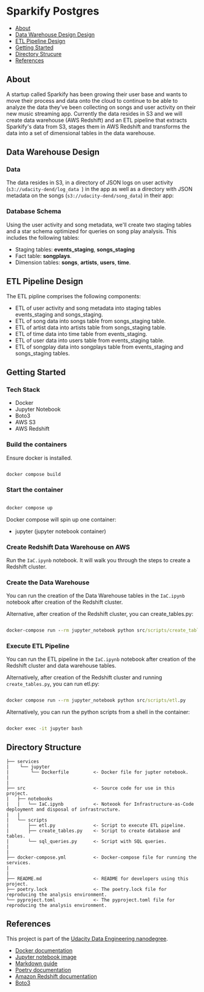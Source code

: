 # Sparkify Postgres

- [About](#about)
- [Data Warehouse Design Design](#data-warehouse-design)
- [ETL Pipeline Design](#etl-pipeline-design)
- [Getting Started](#getting-started)
- [Directory Strucure](#directory-structure)
- [References](#references)

## About

A startup called Sparkify has been growing their user base and wants to move their process and data onto the cloud to continue to be able to analyze the data they've been collecting on songs and user activity on their new music streaming app. Currently the data resides in S3 and we will create data warehouse (AWS Redshift) and an ETL pipeline that extracts Sparkify's data from S3, stages them in AWS Redshift and transforms the data into a set of dimensional tables in the data warehouse.

## Data Warehouse Design

### Data

The data resides in S3, in a directory of JSON logs on user activity (```s3://udacity-dend/log_data
```) in the app as well as a directory with JSON metadata on the songs (```s3://udacity-dend/song_data```) in their app:


### Database Schema

Using the user activity and song metadata, we'll create two staging tables and a star schema optimized for queries on song play analysis. This includes the following tables:


- Staging tables: **events_staging**, **songs_staging**
- Fact table: **songplays**.
- Dimension tables: **songs**, **artists**, **users**, **time**. 


## ETL Pipeline Design

The ETL pipline comprises the following components:

- ETL of user activity and song metadata into staging tables events_staging and songs_staging. 
- ETL of song data into songs table from songs_staging table.
- ETL of artist data into artists table from songs_staging table.
- ETL of time data into time table from events_staging.
- ETL of user data into users table from events_staging table.
- ETL of songplay data into songplays table from events_staging and songs_staging tables.

## Getting Started

### Tech Stack

- Docker
- Jupyter Notebook
- Boto3
- AWS S3
- AWS Redshift

### Build the containers

Ensure docker is installed.

```cmd

docker compose build

```

### Start the container

```cmd

docker compose up

```

Docker compose will spin up one container:

- jupyter (jupyter notebook container)

### Create Redshift Data Warehouse on AWS

Run the ```IaC.ipynb``` notebook. It will walk you through the steps to create a Redshift cluster.

### Create the Data Warehouse

You can run the creation of the Data Warehouse tables in the ```IaC.ipynb``` notebook after creation of the Redshift cluster.

Alternative, after creation of the Redshift cluster, you can create_tables.py:

```cmd

docker-compose run --rm jupyter_notebook python src/scripts/create_tables.py

```

### Execute ETL Pipeline

You can run the ETL pipeline in the ```IaC.ipynb``` notebook after creation of the Redshift cluster and data warehouse tables.

Alternatively, after creation of the Redshift cluster and running ```create_tables.py```, you can run etl.py:

```cmd

docker compose run --rm jupyter_notebook python src/scripts/etl.py

```

Alternatively, you can run the python scripts from a shell in the container:

```cmd

docker exec -it jupyter bash 

```

## Directory Structure

```
├── services
|    └── jupyter
|        └── Dockerfile         <- Docker file for jupter notebook.
|
|
├── src                         <- Source code for use in this project.
|   ├── notebooks           
|   |   └── IaC.ipynb           <- Noteook for Infrastructure-as-Code deployment and disposal of infrastructure. 
|   |         
|   └── scripts  
|       ├── etl.py              <- Script to execute ETL pipeline.
|       ├── create_tables.py    <- Script to create database and tables.
|       └── sql_queries.py      <- Script with SQL queries.
|      
|
├── docker-compose.yml          <- Docker-compose file for running the services.
|
|
├── README.md                   <- README for developers using this project.
├── poetry.lock                 <- The poetry.lock file for reproducing the analysis environment.
└── pyproject.toml              <- The pyproject.toml file for reproducing the analysis environment.
```

## References

This project is part of the [Udacity Data Engineering nanodegree](https://www.udacity.com/course/data-engineer-nanodegree--nd027).

- [Docker documentation](https://docs.docker.com/)
- [Jupyter notebook image](https://hub.docker.com/r/jupyter/minimal-notebook/tags/)
- [Markdown guide](https://www.markdownguide.org/basic-syntax/)
- [Poetry documentation](https://python-poetry.org/docs/)
- [Amazon Redshift documentation](https://aws.amazon.com/redshift/)
- [Boto3](https://boto3.amazonaws.com/v1/documentation/api/latest/guide/quickstart.html)
